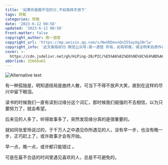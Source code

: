 ```yaml
---
title: '如果你是握不住的沙,不如我挥手放下'
tags: 转载
categories: 转载
date: '2023-6-12 00:58'
updated: '2023-6-12 00:58'
​Front-matter: false
copyright_author: 南一酒馆
copyright_url: 'https://mp.weixin.qq.com/s/NwVDDexnQnI55ayXgJNrlw'
copyright_info: '此文章版权归 微信公众号:南一酒馆 所有，如有转载，请注明来自原作者'
cover: >-
  https://cdn.jsdelivr.net/gh/HiPing-20/PIC/%E5%A6%82%E6%9E%9C%E4%BD%A0%E6%98%AF%E6%8F%A1%E4%B8%8D%E4%BD%8F%E7%9A%84%E6%B2%99,%E4%B8%8D%E5%A6%82%E6%88%91%E6%8C%A5%E6%89%8B%E6%94%BE%E4%B8%8B.jpg
abbrlink: 35668a65
---
```


![Alternative text](https://cdn.jsdelivr.net/gh/HiPing-20/PIC/%E5%A6%82%E6%9E%9C%E4%BD%A0%E6%98%AF%E6%8F%A1%E4%B8%8D%E4%BD%8F%E7%9A%84%E6%B2%99,%E4%B8%8D%E5%A6%82%E6%88%91%E6%8C%A5%E6%89%8B%E6%94%BE%E4%B8%8B.jpg)

有一种孤独是，明知道结局是曲终人散，可当下不得不放声大笑，直到在这样的尽兴中留下眼泪。



读书的时候我们一直有读到过缘分这个词汇，那时候我们倔强的不去相信，以为只要努力了，就会希望。



后来见的人多了，听得故事多了，突然发现缘分真的是很重要的。



就如同张爱玲说过的，于千万人之中遇见你所遇见的人，没有早一步，也没有晚一步，正巧赶上了，或许故事才会有开始。



早一点，晚一点，或许都只能错过 。



可是在最不合适的时间里遇见喜欢的人，总是不可避免的。